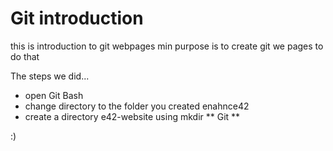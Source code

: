 # Git introduction
this is introduction to git webpages
min purpose is to create git we pages
 to do that

 The steps we did...
- open Git Bash
- change directory to the folder you created enahnce42
- create a directory e42-website using mkdir
** Git  **

:)